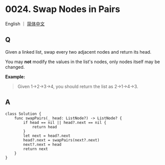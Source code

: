 # 0024. Swap Nodes in Pairs

English ｜ [简体中文](README-zh_CN)



## Q

Given a linked list, swap every two adjacent nodes and return its head.

You may **not** modify the values in the list's nodes, only nodes itself may be changed.

**Example:**

>Given 1->2->3->4, you should return the list as 2->1->4->3.



## A

```
class Solution {
    func swapPairs(_ head: ListNode?) -> ListNode? {
        if head == nil || head?.next == nil {
            return head
        }
        let next = head?.next
        head?.next = swapPairs(next?.next)
        next?.next = head
        return next
    }
}
```

